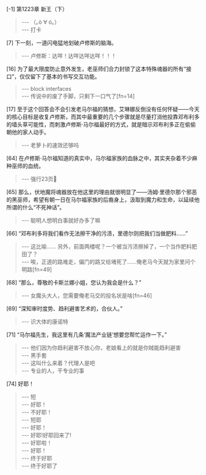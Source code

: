 
[-1] 第1223章 新王（下）
>--- （｡ò ∀ ó｡）<br>
>--- 打卡<br>

[7] 下一刻，一道闪电猛地划破卢修斯的脑海。
>--- 卢修斯：达咩！达咩达咩达咩！！！<br>

[16] 为了最大限度防止意外发生，老巫师们合力封锁了这本特殊魂器的所有“接口”，仅仅留下了基本的书写交互功能。
>--- block interfaces<br>
>--- 传说中的废了手脚，只剩下一口气了[fn=14]<br>

[17] 至于这个回答会不会引发老马尔福的猜想，艾琳娜反倒没有任何怀疑——今天的核心目标是收复卢修斯，而其中最重要的几个步骤就是尽量打消他投靠邓布利多的墙头草可能性，而刺激卢修斯·马尔福最好的方式，就是暗示邓布利多正在偷偷朝他的家人动手。
>--- 老萝卜的速效还够吗<br>

[64] 在卢修斯·马尔福知道的真实中，马尔福家族的血脉之中，其实夹杂着不少麻种巫师的血统。
>--- 强行23页🐶<br>

[65] 那么，伏地魔将魂器放在他这里的理由就很明显了——汤姆·里德尔那个邪恶的黑巫师，希望有朝一日在马尔福家族的后裔身上，汲取到魔力和生命，以延续他所谓的什么“不死神话”。
>--- 聪明人想明白事就好办多了嘛<br>

[66] “邓布利多将我们看作无法擦干净的污渍，里德尔则把我们当做肥料……”
>--- 这比喻……
另外，前面两楼呢？一个被当污渍擦掉了，一个当作肥料肥田了？<br>
>--- 唉，正道的路难走，偏门的路又给堵死了……俺老马今天就为家里问个明路[fn=49]<br>

[68] “那么，尊敬的卡斯兰娜小姐，您认为我会是什么？”
>--- 女魔头大人，您需要俺老马交的投名状是啥[fn=46]<br>

[69] “深知审时度势、趋利避害艺术的，合伙人。”
>--- 识大体的康诺特<br>

[71] “马尔福先生，我这里有几条‘魔法产业链’想要您帮忙运作一下。”
>--- 他们因为你趋利避害不放心你，老娘看上的就是你贼能趋利避害<br>
>--- 黑手套<br>
>--- 这叫什么来着？代理人是吧<br>
>--- 专业的人，干专业的事<br>

[74] 好耶！
>--- 短<br>
>--- 好耶！<br>
>--- 不好耶！<br>
>--- 短耶<br>
>--- 好耶！<br>
>--- 好耶!好耶回来了!<br>
>--- 好耶啦！<br>
>--- 好耶！<br>
>--- 终于好耶<br>
>--- 终于好耶了<br>
